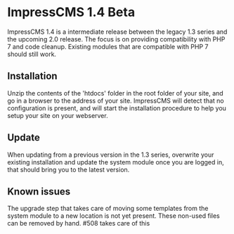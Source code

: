 # ImpressCMS 1.4 Beta

ImpressCMS 1.4 is a intermediate release between the legacy 1.3 series and the upcoming 2.0 release. The focus is on providing compatibility with PHP 7 and code cleanup. Existing modules that are compatible with PHP 7 should still work.

## Installation

Unzip the contents of the 'htdocs' folder in the root folder of your site, and go in a browser to the address of your site. ImpressCMS will detect that no configuration is present, and will start the installation procedure to help you setup your site on your webserver.

## Update

When updating from a previous version in the 1.3 series, overwrite your existing installation and update the system module once you are logged in, that should bring you to the latest version.

## Known issues

The upgrade step that takes care of moving some templates from the system module to a new location is not yet present. These non-used files can be removed by hand. #508 takes care of this
